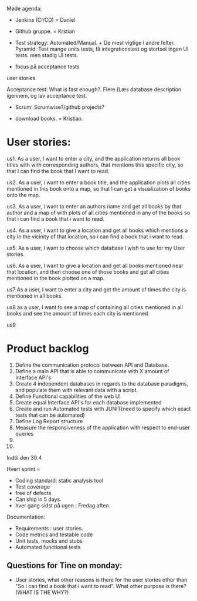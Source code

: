 Møde agenda:


- Jenkins (CI/CD) = Daniel
- Github gruppe. = Krstian 
- Test strategy: 
Automated/Manual. + De mest vigtige i andre felter.
Pyramid: Test mange units tests, få integrationstest og stortset ingen UI tests. men stadig UI tests.

- focus på acceptance tests

user stories

Acceptance test:
What is fast enough?.
Flere (Læs database description igennem, og lav acceptance test.

- Scrum: Scrumwise?/github projects?


- download books. = Kristian.


# User stories:

us1.
As a user, I want to enter a city, and the application returns all book titles with with corresponding authors, that mentions this specific city, so that I can find the book that I want to read.

us2.
As a user, i want to enter a book title, and the application plots all cities mentioned in this book onto a map, so that I can get a visualization of books onto the map.

us3.
As a user, i want to enter an authors name and get all books by that author and a map of with plots of all cities mentioned in any of the books so that i can find a book that i want to read.

us4.
As a user, i want to give a location and get all books which mentions a city in the vicinity of that location, so i can find a book that i want to read.

us5.
As a user, I want to choose which database I wish to use for my User stories.

us6.
As a user, I want to give a location and get all books mentioned near that location, and then choose one of those books and get all cities mentioned in the book plotted on a map.

us7
As a user, I want to enter a city and get the amount of times the city is mentioned in all books.

us8
as a user, I want to see a map of containing all cities mentioned in all books and see the amount of times each city is mentioned.

us9



# Product backlog
1) Define the communication protocol between API and Database.
2) Define a main API that is able to communicate with X amount of Interface API's
3) Create 4 independent databases in regards to the database paradigms, and populate them with relevant data with a script.
4) Define Functional capabilities of the web UI
5) Create equal Interface API's for each database implemented
6) Create and run Automated tests with JUNIT(need to specify which exact tests that can be automated)
7) Define Log Report structure
8) Measure the responsiveness of the application with respect to end-user queries 
9) 
10) 

Indtil den 30.4

Hvert sprint = 
- Coding standard: static analysis tool
- Test coverage
- free of defects
- Can ship in 5 days.
- hver gang sidst på ugen : Fredag aften.

Documentation:
- Requirements : user stories.
- Code metrics and testable code
- Unit tests, mocks and stubs
- Automated functional tests


## Questions for Tine on monday:
- User stories, what other reasons is there for the user stories other than "So i can find a book that i want to read". What other purpose is there? (WHAT IS THE WHY?)
